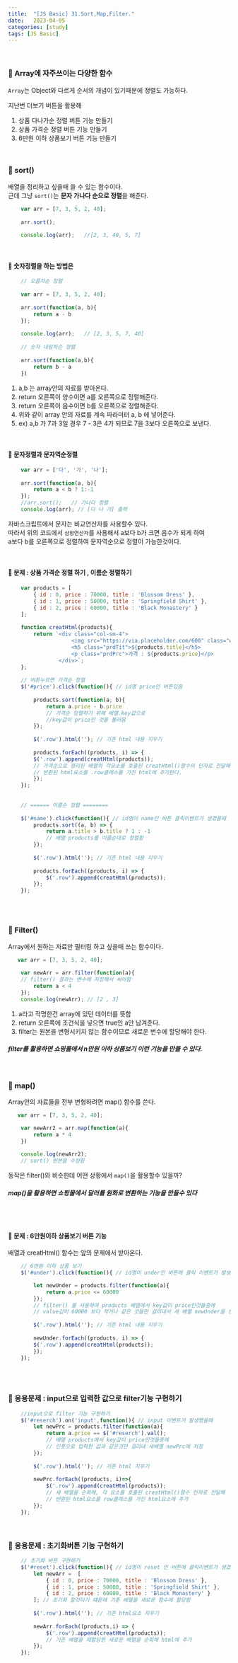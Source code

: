 ```yaml
---
title:  "[JS Basic] 31.Sort,Map,Filter."
date:   2023-04-05
categories: [study]
tags: [JS Basic]
---
```

<br>

### 📂 Array에 자주쓰이는 다양한 함수

`Array`는 Object와 다르게 순서의 개념이 있기때문에 정렬도 가능하다.   

지난번 더보기 버튼을 활용해  

1. 상품 다나가순 정렬 버튼 기능 만들기
1. 상품 가격순 정렬 버튼 기능 만들기
2. 6만원 이하 상품보기 버튼 기능 만들기

<br>

### 📌 sort()

배열을 정리하고 싶을때 쓸 수 있는 함수이다.    
근데 그냥 `sort()`는 <strong>문자 가나다 순으로 정렬</strong>을 해준다.

```js
    var arr = [7, 3, 5, 2, 40];
    
    arr.sort();
    
    console.log(arr);   //[2, 3, 40, 5, 7]
```

<br>

#### 📌 숫자정렬을 하는 방법은

```js
    // 오름차순 정렬
    
    var arr = [7, 3, 5, 2, 40];
    
    arr.sort(function(a, b){
        return a - b
    }); 
    
    console.log(arr);   // [2, 3, 5, 7, 40]
    
    // 숫자 내림차순 정렬
    
    arr.sort(function(a,b){
        return b - a
    })
```
1. a,b 는 array안의 자료를 받아온다.
2. return 오른쪽이 양수이면 a를 오른쪽으로 정렬해준다.
2. return 오른쪽이 음수이면 b를 오른쪽으로 정렬해준다.
4. 위와 같이 array 안의 자료를 계속 파라미터 a, b 에 넣어준다.
5. ex) a,b 가 7과 3일 경우 7 - 3은 4가 되므로 7을 3보다 오른쪽으로 보낸다.

<br>

#### 📌 문자정렬과 문자역순정렬

```js
    var arr = ['다', '가', '나'];
    
    arr.sort(function(a, b){
        return a < b ? 1:-1
    });
    //arr.sort();   // 가나다 정렬
    console.log(arr); // [다 나 가] 출력
```

자바스크립트에서 문자는 비교연산자를 사용할수 있다.    
따라서 위의 코드에서 `삼항연산자`를 사용해서 a보다 b가 크면 음수가 되게 하여    
a보다 b를 오른쪽으로 정렬하여 문자역순으로 정렬이 가능한것이다.

<br>

#### 📑 문제 : 상품 가격순 정렬 하기 , 이름순 정렬하기

```js
    var products = [
        { id : 0, price : 70000, title : 'Blossom Dress' },
        { id : 1, price : 50000, title : 'Springfield Shirt' },
        { id : 2, price : 60000, title : 'Black Monastery' }
    ];
    
    function creatHtml(products){
        return `<div class="col-sm-4">
                    <img src="https://via.placeholder.com/600" class="w-100">
                    <h5 class="prdTit">${products.title}</h5>
                    <p class="prdPrc">가격 : ${products.price}</p>
                </div>`;
    };
    
    // 버튼누르면 가격순 정렬
    $('#price').click(function(){ // id명 price인 버튼있음
        
        products.sort(function(a, b){
            return a.price - b.price
            // 가격순 정렬하기 위해 배열.key값으로
            //key값이 price인 것을 불러옴
        });
        
        $('.row').html(''); // 기존 html 내용 지우기
        
        products.forEach((products, i) => {
        $('.row').append(creatHtml(products));
        // 가격순으로 정리된 배열의 각요소를 호출된 creatHtml()함수의 인자로 전달해
        // 반환된 html요소를 .row클래스를 가진 html에 추가한다.
        });
    });
    
    
    // ====== 이름순 정렬 ========
    
    $('#name').click(function(){ // id명이 name인 버튼 클릭이벤트가 생겼을때
        products.sort((a, b) => {
            return a.title > b.title ? 1 : -1
            // 배열 products를 이름순대로 정렬함
        });
        
        $('.row').html(''); // 기존 html 내용 지우기
        
        products.forEach((products, i) => {
            $('.row').append(creatHtml(products));
        });
    });
```

<br>
<br>

### 📌 Filter()

Array에서 원하는 자료만 필터링 하고 싶을때 쓰는 함수이다.

```js
   var arr = [7, 3, 5, 2, 40];
   
    var newArr = arr.filter(function(a){ 
    // filter() 결과는 변수에 저장해서 써야함
        return a < 4
    });
    console.log(newArr); // [2 , 3]
```

1. a라고 작명한건 array에 있던 데이터를 뜻함
2. return 오른쪽에 조건식을 넣으면 true인 a만 남겨준다.
3. filter는 원본을 변형시키지 않는 함수이므로 새로운 변수에 할당해야 한다.

##### filter를 활용하면 쇼핑몰에서 n만원 이하 상품보기 이런 기능을 만들 수 있다.

<br>

### 📌 map()

Array안의 자료들을 전부 변형하려면 map() 함수를 쓴다.


```js
   var arr = [7, 3, 5, 2, 40];

    var newArr2 = arr.map(function(a){ 
        return a * 4
    })
    
    console.log(newArr2);
    // sort() 원본을 수정함
```

동작은 filter()와 비슷한데 어떤 상황에서 `map()`을 활용할수 있을까?    
##### map()을 활용하면 쇼핑몰에서 달러를 원화로 변환하는 기능을 만들수 있다

<br>
<br>

#### 📑 문제 : 6만원이하 상품보기 버튼 기능

배열과 creatHtml() 함수는 앞의 문제에서 받아온다.

```js
    // 6만원 이하 상품 보기
    $('#under').click(function(){ // id명이 under인 버튼에 클릭 이벤트가 발생했을때

        let newUnder = products.filter(function(a){
            return a.price <= 60000 
        }); 
        // filter() 를 사용하여 products 배열에서 key값이 price인것들중에
        // value값이 60000 보다 작거나 같은 것들만 걸러내서 새 배열 newUnder을 생성
        
        $('.row').html(''); // 기존 html 내용 지우기
        
        newUnder.forEach((products, i) => {
        $('.row').append(creatHtml(products));
        });
    });
```

<br>
<br>

### 📑 응용문제 : input으로 입력한 값으로 filter기능 구현하기

```js
    //input으로 filter 기능 구현하기
    $('#reserch').on('input',function(){ // input 이벤트가 발생했을때
        let newPrc = products.filter(function(a){
            return a.price == $('#reserch').val();
            // 배열 products에서 key값이 price인것들중에
            // 인풋으로 입력한 값과 같은것만 걸러내 새배열 newPrc에 저장
        });
        
        $('.row').html(''); // 기존 html 지우기
        
        newPrc.forEach((products, i)=>{
            $('.row').append(creatHtml(products));
            // 새 배열을 순회해, 각 요소를 호출된 creatHtml()함수 인자로 전달해
            // 반환된 html요소를 row클래스를 가진 html요소에 추가
        });
    });
```

<br>

### 📑 응용문제 : 초기화버튼 기능 구현하기

```js
    // 초기화 버튼 구현하기
    $('#reset').click(function(){ // id명이 reset 인 버튼에 클릭이벤트가 생겼을때
        let newArr =  [
            { id : 0, price : 70000, title : 'Blossom Dress' },
            { id : 1, price : 50000, title : 'Springfield Shirt' },
            { id : 2, price : 60000, title : 'Black Monastery' }
        ]; // 초기화 할것이기 떄문에 기존 배열을 새로운 함수에 할당함
        
        $('.row').html(''); // 기존 html요소 지우기
        
        newArr.forEach((products,i) => {
            $('.row').append(creatHtml(products));
            // 기존 배열을 재할당한 새로운 배열을 순회해 html에 추가
        });
    });
```